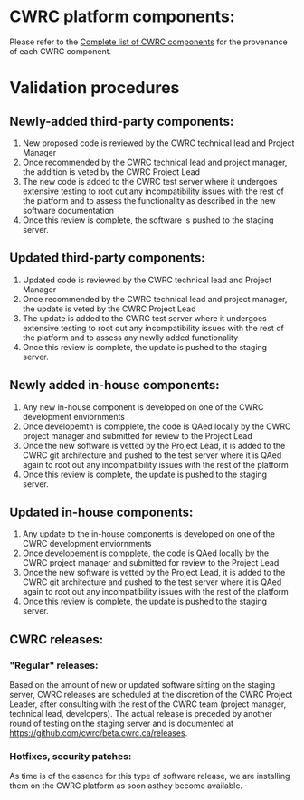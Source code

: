 # CWRC platform components:

Please refer to the [Complete list of CWRC components](https://github.com/cwrc/tech_documentation/blob/master/README.md#cwrc-repository-drupal-modules-all-in-git-format-as-of-2017-07-18) for the provenance of each CWRC component.

# Validation procedures

## Newly-added third-party components:

1. New proposed code is reviewed by the CWRC technical lead and Project Manager
2. Once recommended by the CWRC technical lead and project manager, the addition is veted by the CWRC Project Lead
3. The new code is added to the CWRC test server where it undergoes extensive testing to root out any incompatibility issues with the rest of the platform and to assess the functionality as described in the new software documentation
4. Once this review is complete, the software is pushed to the staging server.

## Updated third-party components:

1. Updated code is reviewed by the CWRC technical lead and Project Manager
2. Once recommended by the CWRC technical lead and project manager, the update is veted by the CWRC Project Lead
3. The update is added to the CWRC test server where it undergoes extensive testing to root out any incompatibility issues with the rest of the platform and to assess any newlly added functionality
4. Once this review is complete, the update is pushed to the staging server.


## Newly added in-house components:

1. Any new in-house component is developed on one of the CWRC development enviornments
2. Once developemtn is compplete, the code is QAed locally by the CWRC project manager and submitted for review to the Project Lead
3. Once the new software is vetted by the Project Lead, it is added to the CWRC git architecture and pushed to the test server where it is QAed again to root out any incompatibility issues with the rest of the platform
4. Once this review is complete, the update is pushed to the staging server.

## Updated in-house components:

1. Any update to the in-house components is developed on one of the CWRC development enviornments
2. Once developement is compplete, the code is QAed locally by the CWRC project manager and submitted for review to the Project Lead
3. Once the new software is vetted by the Project Lead, it is added to the CWRC git architecture and pushed to the test server where it is QAed again to root out any incompatibility issues with the rest of the platform
4. Once this review is complete, the update is pushed to the staging server.

## CWRC releases:

### "Regular" releases:

Based on the amount of new or updated software sitting on the staging server, CWRC releases are scheduled at the discretion of the CWRC Project Leader, after consulting with the rest of the CWRC team (project manager, technical lead, developers).
The actual release is preceded by another round of testing on the staging server and is documented at https://github.com/cwrc/beta.cwrc.ca/releases.


### Hotfixes, security patches:

As time is of the essence for this type of software release, we are installing them on the CWRC platform as soon asthey become available. 
·         
